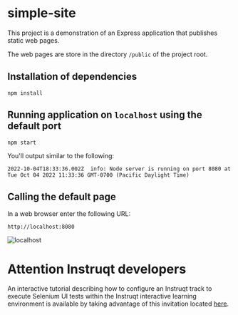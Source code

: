 # simple-site
This project is a demonstration of an Express application that publishes static web pages.

The web pages are store in the directory `/public` of the project root.

## Installation of dependencies

`npm install`

## Running application on `localhost` using the default port

`npm start`

You'll output similar to the following:

```
2022-10-04T18:33:36.002Z  info: Node server is running on port 8080 at Tue Oct 04 2022 11:33:36 GMT-0700 (Pacific Daylight Time)
```

## Calling the default page

In a web browser enter the following URL:

`http://localhost:8080`

![localhost](https://user-images.githubusercontent.com/1110569/193900809-922f3c56-a6b6-4de3-bfac-310e70f98f94.png)

# Attention Instruqt developers

An interactive tutorial describing how to configure an Instruqt track to execute Selenium UI tests within the Instruqt interactive learning environment is available by taking advantage of this invitation located [here](https://play.instruqt.com/cogarttech/invite/fmbf8m2wqmqf).
